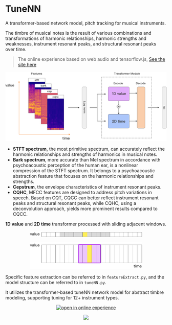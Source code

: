 
# TuneNN
A transformer-based network model, pitch tracking for musical instruments. 

The timbre of musical notes is the result of various combinations and transformations of harmonic relationships, harmonic strengths and weaknesses, instrument resonant peaks, and structural resonant peaks over time.   

> The online experience based on web audio and tensorflow.js, [See the site here](https://aifasttune.com)  

<img src='./image/tnn.png'   style="width: 800px" > 


- **STFT spectrum**,  the most primitive spectrum, can accurately reflect the harmonic relationships and strengths of harmonics in musical notes. 
- **Bark spectrum**, more accurate than Mel spectrum in accordance with psychoacoustic perception of the human ear, is a nonlinear compression of the STFT spectrum. It belongs to a psychoacoustic abstraction feature that focuses on the harmonic relationships and strengths.   
- **Cepstrum**,  the envelope characteristics of instrument resonant peaks.
- **CQHC**,  MFCC features are designed to address pitch variations in speech. Based on CQT, CQCC can better reflect instrument resonant peaks and structural resonant peaks, while CQHC, using a deconvolution approach, yields more prominent results compared to CQCC. 

**1D value** and **2D time** transformer processed with sliding adjacent windows.  
<p align="center">
	<img src='./image/value.png'   style="width: 350px" > 
</p>
<p align="center">
<img src='./image/time.png'   style="width: 350px" > 
</p>

Specific feature extraction can be referred to in `featureExtract.py`, and the model structure can be referred to in `tuneNN.py`.       

It utilizes the transformer-based tuneNN network model for abstract timbre modeling, supporting tuning for 12+ instrument types.

<p align="center">
  <a target="_blank" href="https://aifasttune.com"><img alt="open in online experience" src="https://img.shields.io/badge/Open%20In%20Online%20Tuner-blue?logo=js&style=for-the-badge&logoColor=green"></a>
</p>

<p align="center">
  	 <img src='./image/fasttune.gif'  style="width: 600px;" >
</p>
